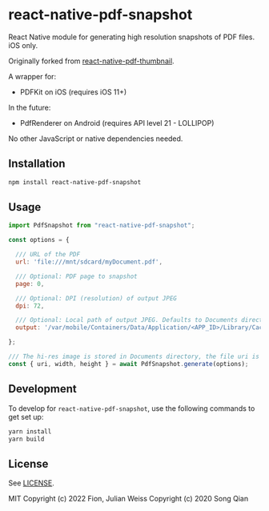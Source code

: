 # react-native-pdf-snapshot

React Native module for generating high resolution snapshots of PDF files. iOS only.

Originally forked from [react-native-pdf-thumbnail](https://github.com/songsterq/react-native-pdf-thumbnail).

A wrapper for:
- PDFKit on iOS (requires iOS 11+)

In the future:
- PdfRenderer on Android (requires API level 21 - LOLLIPOP)

No other JavaScript or native dependencies needed.

## Installation

```sh
npm install react-native-pdf-snapshot
```

## Usage

```js
import PdfSnapshot from "react-native-pdf-snapshot";

const options = {

  /// URL of the PDF
  url: 'file:///mnt/sdcard/myDocument.pdf',

  /// Optional: PDF page to snapshot
  page: 0,

  /// Optional: DPI (resolution) of output JPEG
  dpi: 72,

  /// Optional: Local path of output JPEG. Defaults to Documents directory with a random filename and the page number
  output: '/var/mobile/Containers/Data/Application/<APP_ID>/Library/Caches/image.jpg'

};

/// The hi-res image is stored in Documents directory, the file uri is returned.
const { uri, width, height } = await PdfSnapshot.generate(options);

```

## Development

To develop for `react-native-pdf-snapshot`, use the following commands to get set up:

```sh
yarn install
yarn build
```

## License

See [LICENSE](LICENSE). 

MIT
Copyright (c) 2022 Fion, Julian Weiss
Copyright (c) 2020 Song Qian
